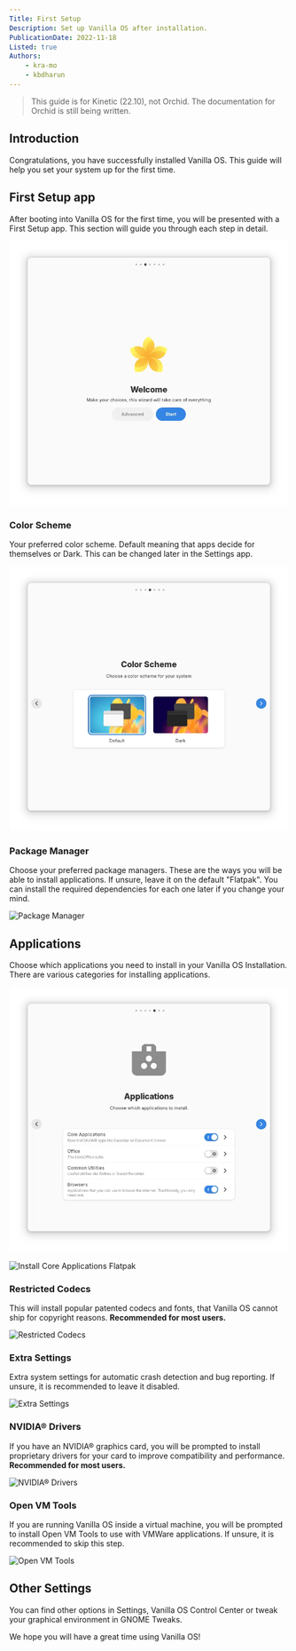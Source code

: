 ```yaml
---
Title: First Setup
Description: Set up Vanilla OS after installation.
PublicationDate: 2022-11-18
Listed: true
Authors:
    - kra-mo
    - kbdharun
---
```


> This guide is for Kinetic (22.10), not Orchid. The documentation for Orchid is still being written.

## Introduction

Congratulations, you have successfully installed Vanilla OS.
This guide will help you set your system up for the first time.

## First Setup app

After booting into Vanilla OS for the first time, you will be presented with a First Setup app. This section will guide you through each step in detail.

![Welcome](https://raw.githubusercontent.com/Vanilla-OS/handbook/main/assets/uploads/First_Setup/first-setup-welcome.webp)

### Color Scheme

Your preferred color scheme. Default meaning that apps decide for themselves or Dark. This can be changed later in the Settings app.

![Color Scheme](https://raw.githubusercontent.com/Vanilla-OS/handbook/main/assets/uploads/First_Setup/first-setup-color-scheme.webp)

### Package Manager

Choose your preferred package managers. These are the ways you will be able to install applications. If unsure, leave it on the default "Flatpak". You can install the required dependencies for each one later if you change your mind.

![Package Manager](https://raw.githubusercontent.com/Vanilla-OS/handbook/main/assets/uploads/First_Setup/first-setup-package-managers.webp)

## Applications

Choose which applications you need to install in your Vanilla OS Installation. There are various categories for installing applications.

![Install Applications](https://raw.githubusercontent.com/Vanilla-OS/handbook/main/assets/uploads/First_Setup/first-setup-applications.webp)

![Install Core Applications Flatpak](https://raw.githubusercontent.com/Vanilla-OS/handbook/main/assets/uploads/First_Setup/first-setup-applications-flatpak-core.webp)

### Restricted Codecs

This will install popular patented codecs and fonts, that Vanilla OS cannot ship for copyright reasons. **Recommended for most users.**

![Restricted Codecs](https://raw.githubusercontent.com/Vanilla-OS/handbook/main/assets/uploads/First_Setup/first-setup-restricted-codecs.webp)

### Extra Settings

Extra system settings for automatic crash detection and bug reporting. If unsure, it is recommended to leave it disabled.

![Extra Settings](https://raw.githubusercontent.com/Vanilla-OS/handbook/main/assets/uploads/First_Setup/first-setup-extra-settings.webp)

### NVIDIA® Drivers

If you have an NVIDIA® graphics card, you will be prompted to install proprietary drivers for your card to improve compatibility and performance. **Recommended for most users.**

![NVIDIA® Drivers](https://raw.githubusercontent.com/Vanilla-OS/handbook/main/assets/uploads/First_Setup/first-setup-nvidia-drivers.webp)

### Open VM Tools

If you are running Vanilla OS inside a virtual machine, you will be prompted to install Open VM Tools to use with VMWare applications. If unsure, it is recommended to skip this step.

![Open VM Tools](https://raw.githubusercontent.com/Vanilla-OS/handbook/main/assets/uploads/First_Setup/first-setup-open-vm-tools.webp)

## Other Settings

You can find other options in Settings, Vanilla OS Control Center or tweak your graphical environment in GNOME Tweaks.

We hope you will have a great time using Vanilla OS!
